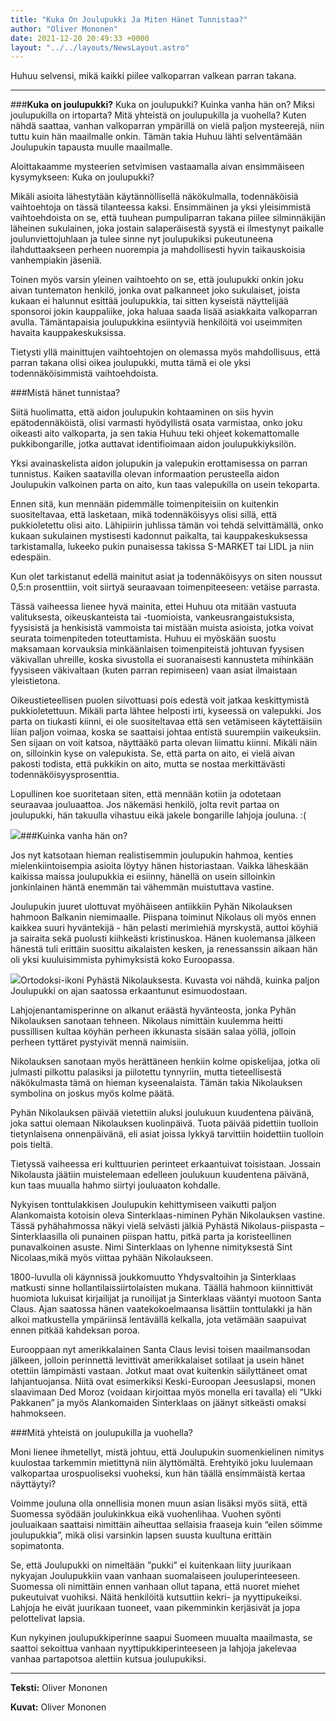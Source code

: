 ```yaml
---
title: "Kuka On Joulupukki Ja Miten Hänet Tunnistaa?"
author: "Oliver Mononen"
date: 2021-12-20 20:49:33 +0000
layout: "../../layouts/NewsLayout.astro"
---
```


Huhuu selvensi, mikä kaikki piilee valkoparran valkean parran takana.

****
###**Kuka on joulupukki?**
Kuka on joulupukki? Kuinka vanha hän on? Miksi joulupukilla on irtoparta? Mitä yhteistä on joulupukilla ja vuohella? Kuten nähdä saattaa, vanhan valkoparran ympärillä on vielä paljon mysteerejä, niin tuttu kuin hän maailmalle onkin. Tämän takia Huhuu lähti selventämään Joulupukin tapausta muulle maailmalle.


Aloittakaamme mysteerien setvimisen vastaamalla aivan ensimmäiseen kysymykseen: Kuka on joulupukki?


Mikäli asioita lähestytään käytännöllisellä näkökulmalla, todennäköisiä vaihtoehtoja on tässä tilanteessa kaksi. Ensimmäinen ja yksi yleisimmistä vaihtoehdoista on se, että tuuhean pumpuliparran takana piilee silminnäkijän läheinen sukulainen, joka jostain salaperäisestä syystä ei ilmestynyt paikalle joulunviettojuhlaan ja tulee sinne nyt joulupukiksi pukeutuneena ilahduttaakseen perheen nuorempia ja mahdollisesti hyvin taikauskoisia vanhempiakin jäseniä.


Toinen myös varsin yleinen vaihtoehto on se, että joulupukki onkin joku aivan tuntematon henkilö, jonka ovat palkanneet joko sukulaiset, joista kukaan ei halunnut esittää joulupukkia, tai sitten kyseistä näyttelijää sponsoroi jokin kauppaliike, joka haluaa saada lisää asiakkaita valkoparran avulla. Tämäntapaisia joulupukkina esiintyviä henkilöitä voi useimmiten havaita kauppakeskuksissa.


Tietysti yllä mainittujen vaihtoehtojen on olemassa myös mahdollisuus, että parran takana olisi 
oikea joulupukki, mutta tämä ei ole yksi todennäköisimmistä vaihtoehdoista.

###Mistä hänet tunnistaa?


Siitä huolimatta, että aidon joulupukin kohtaaminen on siis hyvin epätodennäköistä, olisi varmasti hyödyllistä osata 
varmistaa, onko joku oikeasti aito valkoparta, ja sen takia Huhuu teki ohjeet kokemattomalle pukkibongarille, jotka auttavat identifioimaan aidon joulupukkiyksilön.


Yksi avainaskelista aidon jolupukin ja valepukin erottamisessa on parran tunnistus. Kaiken saatavilla olevan informaation perusteella aidon Joulupukin valkoinen parta on aito, kun taas valepukilla on usein tekoparta.


Ennen sitä, kun mennään pidemmälle toimenpiteisiin on kuitenkin suositeltavaa, että lasketaan, mikä todennäköisyys olisi sillä, että pukkioletettu olisi aito. Lähipiirin juhlissa tämän voi tehdä selvittämällä, onko kukaan sukulainen mystisesti kadonnut paikalta, tai kauppakeskuksessa tarkistamalla, lukeeko pukin punaisessa takissa S-MARKET tai LIDL ja niin edespäin.


Kun olet tarkistanut edellä mainitut asiat ja todennäköisyys on siten noussut 0,5:n prosenttiin, voit siirtyä seuraavaan toimenpiteeseen: vetäise parrasta.


Tässä vaiheessa lienee hyvä mainita, ettei Huhuu ota mitään vastuuta valituksesta, oikeuskanteista tai -tuomioista, vankeusrangaistuksista, fyysisistä ja henkisistä vammoista tai mistään muista asioista, jotka voivat seurata toimenpiteden toteuttamista. Huhuu ei myöskään suostu maksamaan korvauksia minkäänlaisen toimenpiteistä johtuvan fyysisen väkivallan uhreille, koska sivustolla ei suoranaisesti kannusteta mihinkään fyysiseen väkivaltaan (kuten parran repimiseen) vaan asiat ilmaistaan yleistietona.


Oikeustieteellisen puolen siivottuasi pois edestä voit jatkaa keskittymistä pukkioletettuun. Mikäli parta lähtee helposti irti, kyseessä on valepukki. Jos parta on tiukasti kiinni, ei ole suositeltavaa että sen vetämiseen käytettäisiin liian paljon voimaa, koska se saattaisi johtaa entistä suurempiin vaikeuksiin. Sen sijaan on voit katsoa, näyttääkö parta olevan liimattu kiinni. Mikäli näin on, silloinkin kyse on valepukista. Se, että parta on aito, ei vielä aivan pakosti todista, että pukkikin on aito, mutta se nostaa merkittävästi todennäköisyysprosenttia.


Lopullinen koe suoritetaan siten, että mennään kotiin ja odotetaan seuraavaa jouluaattoa. Jos näkemäsi henkilö, jolta revit partaa on joulupukki, hän takuulla vihastuu eikä jakele bongarille lahjoja jouluna. :(


![](https://static.wixstatic.com/media/07242a_8dd4844c4d284898b08756a5899de53a~mv2.jpg/v1/fit/w_1000,h_750,al_c,q_80/file.png)###Kuinka vanha hän on?


Jos nyt katsotaan hieman realistisemmin joulupukin hahmoa, kenties mielenkiintoisempia asioita löytyy hänen historiastaan. Vaikka läheskään kaikissa maissa joulupukkia ei esiinny, hänellä on usein silloinkin jonkinlainen häntä enemmän tai vähemmän muistuttava vastine.


Joulupukin juuret ulottuvat myöhäiseen antiikkiin Pyhän Nikolauksen hahmoon Balkanin niemimaalle. Piispana toiminut Nikolaus oli myös ennen kaikkea suuri hyväntekijä - hän pelasti merimiehiä myrskystä, auttoi köyhiä ja sairaita sekä puolusti kiihkeästi kristinuskoa. Hänen kuolemansa jälkeen hänestä tuli erittäin suosittu aikalaisten kesken, ja renessanssin aikaan hän oli yksi kuuluisimmista pyhimyksistä koko Euroopassa.


![](https://static.wixstatic.com/media/07242a_e8179e6b7ec7409d956c812c5c3994c2~mv2.jpg/v1/fit/w_1000,h_1000,al_c,q_80/file.png)Ortodoksi-ikoni Pyhästä Nikolauksesta. Kuvasta voi nähdä, kuinka paljon Joulupukki on ajan saatossa erkaantunut esimuodostaan.


Lahjojenantamisperinne on alkanut eräästä hyvänteosta, jonka Pyhän Nikolauksen sanotaan tehneen. Nikolaus nimittäin kuulemma heitti pussillisen kultaa köyhän perheen ikkunasta sisään salaa yöllä, jolloin perheen tyttäret pystyivät mennä naimisiin.


Nikolauksen sanotaan myös herättäneen henkiin kolme opiskelijaa, jotka oli julmasti pilkottu palasiksi ja piilotettu tynnyriin, mutta tieteellisestä näkökulmasta tämä on hieman kyseenalaista. Tämän takia Nikolauksen symbolina on joskus myös kolme päätä.


Pyhän Nikolauksen päivää vietettiin aluksi joulukuun kuudentena päivänä, joka sattui olemaan Nikolauksen kuolinpäivä. Tuota päivää pidettiin tuolloin tietynlaisena onnenpäivänä, eli asiat joissa lykkyä tarvittiin hoidettiin tuolloin pois tieltä.


Tietyssä vaiheessa eri kulttuurien perinteet erkaantuivat toisistaan. Jossain Nikolausta jäätiin muistelemaan edelleen joulukuun kuudentena päivänä, kun taas muualla hahmo siirtyi jouluaaton kohdalle.


Nykyisen tonttulakkisen Joulupukin kehittymiseen vaikutti paljon Alankomaista kotoisin oleva
Sinterklaas-niminen Pyhän Nikolauksen vastine. Tässä pyhähahmossa näkyi vielä selvästi jälkiä Pyhästä Nikolaus-piispasta – Sinterklaasilla
oli punainen piispan hattu, pitkä parta ja koristeellinen punavalkoinen asuste. Nimi Sinterklaas on lyhenne nimityksestä 
Sint Nicolaas,mikä myös viittaa pyhään Nikolaukseen.


1800-luvulla oli käynnissä joukkomuutto Yhdysvaltoihin ja Sinterklaas matkusti sinne hollantilaissiirtolaisten mukana. Täällä hahmoon kiinnittivät huomiota lukuisat kirjailijat ja runoilijat ja Sinterklaas vääntyi muotoon Santa Claus. Ajan saatossa hänen vaatekokoelmaansa lisättiin tonttulakki ja hän alkoi matkustella ympäriinsä lentävällä kelkalla, jota vetämään saapuivat ennen pitkää kahdeksan poroa.


Eurooppaan nyt amerikkalainen Santa Claus levisi toisen maailmansodan jälkeen, jolloin perinnettä levittivät amerikkalaiset sotilaat ja usein hänet otettiin lämpimästi vastaan. Jotkut maat ovat kuitenkin säilyttäneet omat lahjantuojansa. Niitä ovat esimerkiksi Keski-Euroopan Jeesuslapsi, monen slaavimaan Ded Moroz (voidaan kirjoittaa myös monella eri tavalla) eli “Ukki Pakkanen” ja myös Alankomaiden Sinterklaas on jäänyt sitkeästi omaksi hahmokseen.

###Mitä yhteistä on joulupukilla ja vuohella?


Moni lienee ihmetellyt, mistä johtuu, että Joulupukin suomenkielinen nimitys kuulostaa tarkemmin mietittynä niin älyttömältä. Erehtyikö joku luulemaan valkopartaa urospuoliseksi vuoheksi, kun hän täällä ensimmäistä kertaa näyttäytyi?


Voimme jouluna olla onnellisia monen muun asian lisäksi myös siitä, että Suomessa syödään joulukinkkua eikä vuohenlihaa. Vuohen syönti jouluaikaan saattaisi nimittäin aiheuttaa sellaisia fraaseja kuin “eilen söimme joulupukkia”, mikä olisi varsinkin lapsen suusta kuultuna erittäin sopimatonta.


Se, että Joulupukki on nimeltään ”pukki” ei kuitenkaan liity juurikaan nykyajan Joulupukkiin vaan vanhaan suomalaiseen jouluperinteeseen. Suomessa oli nimittäin ennen vanhaan ollut tapana, että nuoret miehet pukeutuivat vuohiksi. Näitä henkilöitä kutsuttiin kekri- ja nyyttipukeiksi. Lahjoja he eivät juurikaan tuoneet, vaan pikemminkin kerjäsivät ja jopa pelottelivat lapsia.


Kun nykyinen joulupukkiperinne saapui Suomeen muualta maailmasta, se saattoi sekoittua vanhaan nyyttipukkiperinteeseen ja lahjoja jakelevaa vanhaa partapotsoa alettiin kutsua joulupukiksi.

****
**Teksti:**
 Oliver Mononen

**Kuvat:**
 Oliver Mononen